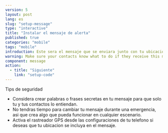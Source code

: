 ```yaml
---
version: 5
layout: post
lang: es
slug: "setup-message"
type: "interactive"
title: "Instalar el mensaje de alerta"
published: true
categories: "mobile"
tags: "mobile"
introduction: Este sera el mensaje que se enviara junto con tu ubicacion.
warning: Make sure your contacts know what to do if they receive this message
component: message
action:
  - title: "Siguiente"
    link: "setup-code"
---
```


Tips de seguridad

 - Considera crear palabras o frases secretas en tu mensaje para que solo tu y tus contactos lo entiendan.
 - No tendras tiempo para cambiar tu mensaje durante una emergencia, asi que crea algo que pueda funcionar en cualquier escenario.
 - Activa el rastreador GPS desde las configuraciones de tu telefono si deseas que tu ubicacion se incluya en el mensaje.
